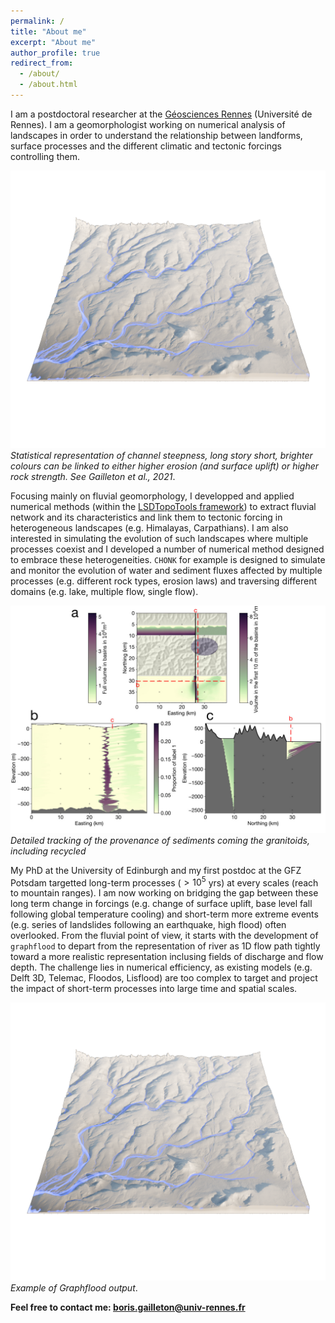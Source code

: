 ```yaml
---
permalink: /
title: "About me"
excerpt: "About me"
author_profile: true
redirect_from: 
  - /about/
  - /about.html
---
```


<!-- **Coming from my [EGU Presentation](https://meetingorganizer.copernicus.org/EGU22/EGU22-3594.html)? [Click here](https://bgailleton.github.io/chonk/) for details about CHONK LEM** -->


I am a postdoctoral researcher at the [Géosciences Rennes](https://geosciences.univ-rennes.fr/demode-defis-de-modelisation) (Université de Rennes). I am a geomorphologist working on numerical analysis of landscapes in order to understand the relationship between landforms, surface processes and the different climatic and tectonic forcings controlling them. 

![alt text](/images/GF1.png)
*Statistical representation of channel steepness, long story short, brighter colours can be linked to either higher erosion (and surface uplift) or higher rock strength. See Gailleton et al., 2021*. 

Focusing mainly on fluvial geomorphology, I developped and applied numerical methods (within the [LSDTopoTools framework](https://lsdtopotools.github.io/)) to extract fluvial network and its characteristics and link them to tectonic forcing in heterogeneous landscapes (e.g. Himalayas, Carpathians). I am also interested in simulating the evolution of such landscapes where multiple processes coexist and I developed a number of numerical method designed to embrace these heterogeneities. `CHONK` for example is designed to simulate and monitor the evolution of water and sediment fluxes affected by multiple processes (e.g. different rock types, erosion laws) and traversing different domains (e.g. lake, multiple flow, single flow).

![alt text](/files/CHONK_figure_tracking.jpg)
*Detailed tracking of the provenance of sediments coming the granitoids, including recycled* 

My PhD at the University of Edinburgh and my first postdoc at the GFZ Potsdam targetted long-term processes ($>10^5$ yrs) at every scales (reach to mountain ranges). I am now working on bridging the gap between these long term change in forcings (e.g. change of surface uplift, base level fall following global temperature cooling) and short-term more extreme events (e.g. series of landslides following an earthquake, high flood) often overlooked. From the fluvial point of view, it starts with the development of `graphflood` to depart from the representation of river as 1D flow path tightly toward a more realistic representation inclusing fields of discharge and flow depth. The challenge lies in numerical efficiency, as existing models (e.g. Delft 3D, Telemac, Floodos, Lisflood) are too complex to target and project the impact of short-term processes into large time and spatial scales.


![alt text](/images/GF1.png)
*Example of Graphflood output*. 

<!-- Feel free to have a look on my [Research Projects]https://bgailleton.github.io/Research/) for details! -->

<!-- # Research Softwares

Here is a very brief summary of my ongoing, mature and/or side software projects. Feel free to contact me if any of those is interesting for you, the amount of work I put in each is dependent on my ongoing projects!


## Numerical Modelling

- `CHONK`: a directed cellular-automata frameworks for landscapes evolution. Mixing existing methods with cellular automata brings a whole new world of technical possibilities from solving lakes to tracking or exploring dynamic feedbacks while remining quite instinctive. This frameworks intends to be flexible, modular and fast. A first publication explaining the principle and demonstrating its advantages is getting ready while a full-fledged `c++/python` framework is WIP.

- Other more minor contributions to `fastscape` or `MuddPILE`.

## Topographic Analysis

- [LSDTopoTools](https://lsdtopotools.github.io): I actively worked on the core development of LSDTopoTools, a c++ framework to process topographic analysis for which I developped a lot of tools around the use of Chi coordinate, channel steepness, concavity index, watershed identification or other general-purpose geomorphic algorithm.

- `lsdtopytools`: a python binding of LSDTopoTools bringing a number of its algorithms to interactive python using `xtensor`. I distribute it via a cross-platform `conda` package, hosted by `conda-forge`, to make it easy to use. I will write a small tutorial with explanations on this website in a bit. In the meantime, please check [this repo](https://github.com/LSDtopotools/lsdtt_notebooks/tree/master/lsdtopytools) for instructions and examples.

- A lightweight `python` and web portage of some of these tools via the compilation of a common `c++` core with `pybind11` and `webassembly`. Contact me if interested: I have already a core of function ready to be used, but this is a side project. See [this example page (might be buggy with small screens)](https://bgailleton.github.io/three_test/) for a sneak pic of what it can do.
 -->


**Feel free to contact me: boris.gailleton@univ-rennes.fr**